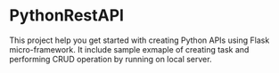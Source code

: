 # PythonRestAPI

This project help you get started with creating Python APIs using Flask micro-framework.
It include sample exmaple of creating task and performing CRUD operation by running on local server.
